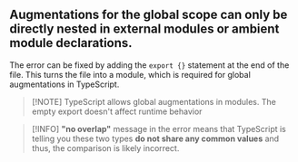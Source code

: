 ## Augmentations for the global scope can only be directly nested in external modules or ambient module declarations.

The error can be fixed by adding the `export {}` statement at the end of the file. This turns the file into a module, which is required for global augmentations in TypeScript.

> [!NOTE] TypeScript allows global augmentations in modules. The empty export doesn't affect runtime behavior

> [!INFO] **"no overlap"** message in the error means that TypeScript is telling you these two types **do not share any common values** and thus, the comparison is likely incorrect.
